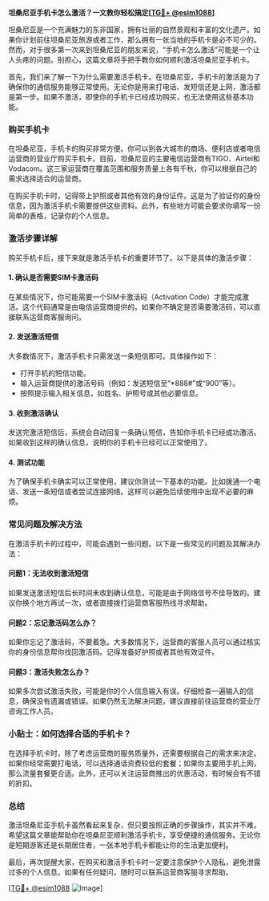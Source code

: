 **坦桑尼亚手机卡怎么激活？一文教你轻松搞定[[TG💪+ @esim1088](https://t.me/s/esim1088)]**

坦桑尼亚是一个充满魅力的东非国家，拥有壮丽的自然景观和丰富的文化遗产。如果你计划前往坦桑尼亚旅游或者工作，那么拥有一张当地的手机卡是必不可少的。然而，对于很多第一次来到坦桑尼亚的朋友来说，“手机卡怎么激活”可能是一个让人头疼的问题。别担心，这篇文章将手把手教你如何顺利激活坦桑尼亚手机卡。

首先，我们来了解一下为什么需要激活手机卡。在坦桑尼亚，手机卡的激活是为了确保你的通信服务能够正常使用。无论你是用来打电话、发短信还是上网，激活都是第一步。如果不激活，即使你的手机卡已经成功购买，也无法使用这些基本功能。

### **购买手机卡**

在坦桑尼亚，手机卡的购买非常方便。你可以到各大城市的商场、便利店或者电信运营商的营业厅购买手机卡。目前，坦桑尼亚的主要电信运营商有TIGO、Airtel和Vodacom。这三家运营商在覆盖范围和服务质量上各有千秋，你可以根据自己的需求选择适合的运营商。

在购买手机卡时，记得带上护照或者其他有效的身份证件。这是为了验证你的身份信息，因为激活手机卡需要提供这些资料。此外，有些地方可能会要求你填写一份简单的表格，记录你的个人信息。

### **激活步骤详解**

购买手机卡后，接下来就是激活手机卡的重要环节了。以下是具体的激活步骤：

#### **1. 确认是否需要SIM卡激活码**
在某些情况下，你可能需要一个SIM卡激活码（Activation Code）才能完成激活。这个代码通常是由电信运营商提供的。如果你不确定是否需要激活码，可以直接联系运营商客服询问。

#### **2. 发送激活短信**
大多数情况下，激活手机卡只需发送一条短信即可。具体操作如下：
- 打开手机的短信功能。
- 输入运营商提供的激活号码（例如：发送短信至“*888#”或“900”等）。
- 按照提示输入相关信息，如姓名、护照号或其他必要信息。

#### **3. 收到激活确认**
发送完激活短信后，系统会自动回复一条确认短信，告知你手机卡已经成功激活。如果收到这样的确认信息，说明你的手机卡已经可以正常使用了。

#### **4. 测试功能**
为了确保手机卡确实可以正常使用，建议你测试一下基本的功能。比如拨通一个电话、发送一条短信或者尝试连接网络。这样可以避免后续使用中出现不必要的麻烦。

### **常见问题及解决方法**

在激活手机卡的过程中，可能会遇到一些问题。以下是一些常见的问题及其解决办法：

#### **问题1：无法收到激活短信**
如果发送激活短信后长时间未收到确认信息，可能是由于网络信号不佳导致的。建议你换个地方再试一次，或者直接拨打运营商客服热线寻求帮助。

#### **问题2：忘记激活码怎么办？**
如果你忘记了激活码，不要着急。大多数情况下，运营商的客服人员可以通过核实你的身份信息帮你找回激活码。记得准备好护照或者其他有效证件。

#### **问题3：激活失败怎么办？**
如果多次尝试激活失败，可能是你的个人信息输入有误。仔细检查一遍输入的信息，确保没有遗漏或错误。如果仍然无法解决问题，建议直接前往运营商的营业厅咨询工作人员。

### **小贴士：如何选择合适的手机卡？**

在选择手机卡时，除了考虑运营商的服务质量外，还需要根据自己的需求来决定。如果你经常需要打电话，可以选择通话资费较低的套餐；如果你主要用手机上网，那么流量套餐更合适。此外，还可以关注运营商推出的优惠活动，有时候会有不错的折扣。

### **总结**

激活坦桑尼亚手机卡虽然看起来复杂，但只要按照正确的步骤操作，其实并不难。希望这篇文章能帮助你在坦桑尼亚顺利激活手机卡，享受便捷的通信服务。无论你是短期游客还是长期居住者，一张本地手机卡都能让你的生活更加便利。

最后，再次提醒大家，在购买和激活手机卡时一定要注意保护个人隐私，避免泄露过多的个人信息。如果有任何疑问，随时可以联系运营商客服寻求帮助。

[[TG💪+ @esim1088](https://t.me/s/esim1088) ![Image](https://i.postimg.cc/4NQfJmqS/Snipaste-2025-05-13-00-14-12.png)]
